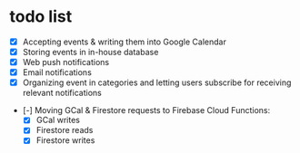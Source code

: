# todo list
* [x] Accepting events & writing them into Google Calendar
* [x] Storing events in in-house database
* [x] Web push notifications
* [x] Email notifications
* [x] Organizing event in categories and letting users subscribe for receiving relevant notifications		
* [-] Moving GCal & Firestore requests to Firebase Cloud Functions:
  * [x] GCal writes
  * [x] Firestore reads
  * [x] Firestore writes
